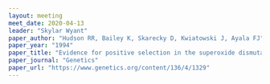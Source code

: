 ```yaml
---
layout: meeting
meet_date: 2020-04-13
leader: "Skylar Wyant"
paper_author: "Hudson RR, Bailey K, Skarecky D, Kwiatowski J, Ayala FJ"
paper_year: "1994"
paper_title: "Evidence for positive selection in the superoxide dismutase (<i>Sod</i>) region of <i>Drosophila melanogaster</i>"
paper_journal: "Genetics"
paper_url: "https://www.genetics.org/content/136/4/1329"
---
```

